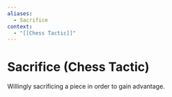 ```yaml
---
aliases:
  - Sacrifice
context:
  - "[[Chess Tactic]]"
---
```


# Sacrifice (Chess Tactic)

Willingly sacrificing a piece in order to gain advantage.
